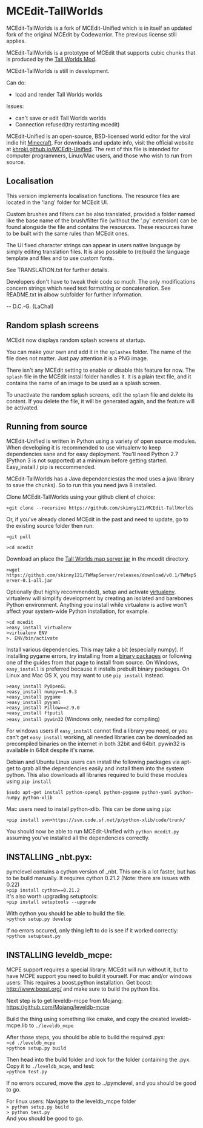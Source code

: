 # MCEdit-TallWorlds

MCEdit-TallWorlds is a fork of MCEdit-Unified which is in itself an updated fork of the original MCEdit by Codewarrior. The previous license still applies.

MCEdit-TallWorlds is a prototype of MCEdit that supports cubic chunks that is produced by the [Tall Worlds Mod](http://www.cuchazinteractive.com/tall-worlds/).

MCEdit-TallWorlds is still in development.

Can do:

- load and render Tall Worlds worlds

Issues:

- can't save or edit Tall Worlds worlds
- Connection refused(try restarting mcedit)

MCEdit-Unified is an open-source, BSD-licensed world editor for the viral indie hit [Minecraft](http://www.minecraft.net/). For downloads and update info, visit the official website at [khroki.github.io/MCEdit-Unified](http://khroki.github.io/MCEdit-Unified/). The rest of this file is intended for computer programmers, Linux/Mac users, and those who wish to run from source.

## Localisation

This version implements localisation functions.
The resource files are located in the 'lang' folder for MCEdit UI.

Custom brushes and filters can be also translated, provided a folder named like the base name of the brush/filter file (without the '.py' extension) can be found alongside the file and contains the resources.
These resources have to be built with the same rules than MCEdit ones.

The UI fixed character strings can appear in users native language by simply editing translation files.
It is also possible to (re)build the language template and files and to use custom fonts.

See TRANSLATION.txt for further details.

Developers don't have to tweak their code so much.
The only modifications concern strings which need text formatting or concatenation.
See README.txt in albow subfolder for further information.


-- D.C.-G. (LaChal)

## Random splash screens

MCEdit now displays random splash screens at startup.

You can make your own and add it in the `splashes` folder. The name of the file does not matter. Just pay attention it is a PNG image.

There isn't any MCEdit setting to enable or disable this feature for now.
The `splash` file in the MCEdit install folder handles it. It is a plain text file, and it contains the name of an image to be used as a splash screen.

To unactivate the random splash screens, edit the `splash` file and delete its content.
If you delete the file, it will be generated again, and the feature will be activated.

## Running from source

MCEdit-Unified is written in Python using a variety of open source modules. When developing it is recommended to use virtualenv to keep dependencies sane and for easy deployment. You'll need Python 2.7 (Python 3 is not supported) at a minimum before getting started. Easy_install / pip is reccommended.

MCEdit-TallWorlds has a Java dependencies(as the mod uses a java library to save the chunks). So to run this you need java 8 installed.

Clone MCEdit-TallWorlds using your github client of choice:

`>git clone --recursive https://github.com/skinny121/MCEdit-TallWorlds`

Or, if you've already cloned MCEdit in the past and need to update, go to the existing source folder then run:

`>git pull`

`>cd mcedit`

Download an place the [Tall Worlds map server jar](https://github.com/skinny121/TWMapServer/releases/download/v0.1/TWMapServer-0.1-all.jar) in the mcedit directory.

`>wget https://github.com/skinny121/TWMapServer/releases/download/v0.1/TWMapServer-0.1-all.jar`

Optionally (but highly recommended), setup and activate [virtualenv](http://pypi.python.org/pypi/virtualenv). virtualenv will simplify development by creating an isolated and barebones Python environment. Anything you install while virtualenv is active won't affect your system-wide Python installation, for example.

`>cd mcedit`
<br>
`>easy_install virtualenv`
<br>
`>virtualenv ENV`
<br>
`>. ENV/bin/activate`

Install various dependencies. This may take a bit (especially numpy). If installing pygame errors, try installing from a [binary packages](http://pygame.org/install.html) or following one of the guides from that page to install from source. On Windows, `easy_install` is preferred because it installs prebuilt binary packages. On Linux and Mac OS X, you may want to use `pip install` instead.

`>easy_install PyOpenGL`
<br>
`>easy_install numpy==1.9.3`
<br>
`>easy_install pygame`
<br>
`>easy_install pyyaml`
<br>
`>easy_install Pillow==2.9.0`
<br>
`>easy_install ftputil`
<br>
`>easy_install pywin32` (Windows only, needed for compiling)

For windows users if `easy_install` cannot find a library you need, or you can't get `easy_install` working, all needed libraries can be downloaded as precompiled binaries on the internet in both 32bit and 64bit. pywin32 is available in 64bit despite it's name.

Debian and Ubuntu Linux users can install the following packages via apt-get to grab all the dependencies easily and install them into the system python. This also downloads all libraries required to build these modules using `pip install`

`$sudo apt-get install python-opengl python-pygame python-yaml python-numpy python-xlib`

Mac users need to install python-xlib. This can be done using `pip`:

`>pip install svn+https://svn.code.sf.net/p/python-xlib/code/trunk/`

You should now be able to run MCEdit-Unified with `python mcedit.py` assuming you've installed all the dependencies correctly.

## INSTALLING _nbt.pyx:
pymclevel contains a cython version of _nbt. This one is a lot faster, but has to be build manually.
It requires cython 0.21.2 (Note: there are issues with 0.22)
<br>
`>pip install cython==0.21.2`
<br>
It's also worth upgrading setuptools:
<br>
`>pip install setuptools --upgrade`

With cython you should be able to build the file.
<br>
`>python setup.py develop`

If no errors occured, only thing left to do is see if it worked correctly:
<br>
`>python setuptest.py`


## INSTALLING leveldb_mcpe:
MCPE support requires a special library. MCEdit will run without it, but to have MCPE support you need to build it yourself.
For mac and/or windows users:
This requires a boost.python installation.
Get boost: http://www.boost.org/ and make sure to build the python libs.

Next step is to get leveldb-mcpe from Mojang:
https://github.com/Mojang/leveldb-mcpe

Build the thing using something like cmake, and copy the created leveldb-mcpe.lib to `./leveldb_mcpe`

After those steps, you should be able to build the required .pyx:
<br>
`>cd ./leveldb_mcpe`
<br>
`>python setup.py build`

Then head into the build folder and look for the folder containing the .pyx. Copy it to `./leveldb_mcpe`, and test:
<br>
`>python test.py`

If no errors occured, move the .pyx to ../pymclevel, and you should be good to go.

For linux users:
Navigate to the leveldb_mcpe folder
<br>
`> python setup.py build`
<br>
`> python test.py`
<br>
And you should be good to go.
